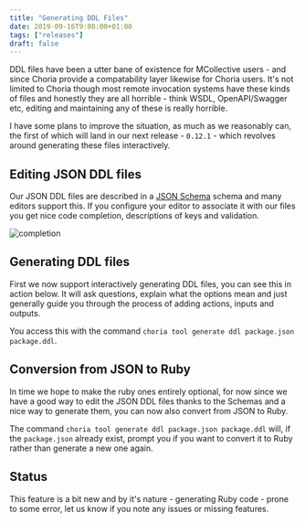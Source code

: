 ```yaml
---
title: "Generating DDL Files"
date: 2019-09-16T9:00:00+01:00
tags: ["releases"]
draft: false
---
```


DDL files have been a utter bane of existence for MCollective users - and since Choria provide a compatability layer likewise for Choria users. It's not limited to Choria though most remote invocation systems have these kinds of files and honestly they are all horrible - think WSDL, OpenAPI/Swagger etc, editing and maintaining any of these is really horrible.

I have some plans to improve the situation, as much as we reasonably can, the first of which will land in our next release - `0.12.1` - which revolves around generating these files interactively.

<!--more-->

## Editing JSON DDL files

Our JSON DDL files are described in a [JSON Schema](http://choria.io/schemas/mcorpc/ddl/v1/agent.json) schema and many editors support this.  If you configure your editor to associate it with our files you get nice code completion, descriptions of keys and validation.

![completion](completion.png)

## Generating DDL files

First we now support interactively generating DDL files, you can see this in action below. It will ask questions, explain what the options mean and just generally guide you through the process of adding actions, inputs and outputs.

<script id="asciicast-268302" src="https://asciinema.org/a/268302.js" async></script>

You access this with the command `choria tool generate ddl package.json package.ddl`.

## Conversion from JSON to Ruby

In time we hope to make the ruby ones entirely optional, for now since we have a good way to edit the JSON DDL files thanks to the Schemas and a nice way to generate them, you can now also convert from JSON to Ruby.

The command `choria tool generate ddl package.json package.ddl` will, if the `package.json` already exist, prompt you if you want to convert it to Ruby rather than generate a new one again.

## Status

This feature is a bit new and by it's nature - generating Ruby code - prone to some error, let us know if you note any issues or missing features.